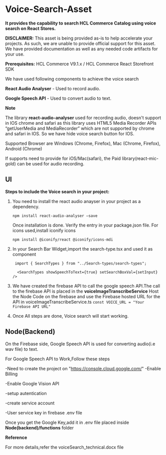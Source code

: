 # Voice-Search-Asset

**It provides the capability to search HCL Commerce Catalog using voice search on React Stores.**

**DISCLAIMER:**  This asset is being provided as-is to help accelerate your projects.  As such, we are unable to provide official support for this asset.  We have provided documentation as well as any needed code artifacts for your use.

**Prerequisites:** HCL Commerce V9.1.x / HCL Commerce React Storefront SDK



We have used following components to achieve the voice search

**React Audio Analyser** - Used to record audio. 

**Google Speech API** - Used to convert audio to text.

**Note**

The library **react-audio-analyser** used for recording audio, doesn't support in IOS chrome and safari as this library uses HTML5 Media Recorder APIs “getUserMedia and MediaRecorder” which are not supported by chrome and safari in IOS. So we have hide voice search button for IOS.

Supported Browser are Windows (Chrome, Firefox), Mac (Chrome,  Firefox), Android (Chrome) 

If supports need to provide for iOS/Mac(safari), the Paid library(react-mic-gold) can be used for audio recording.


## UI
**Steps to include the Voice search in your project:**
1. You need to install the react audio anayser in your project as a dependency.

   `npm install react-audio-analyser –save`
   
    Once installation is done. Verify the entry  in your package.json file.
    For icons used,install iconify icons
    
    `npm install @iconify/react @iconify/icons-mdi`

2. In your Search Bar Widget,import the search-type.tsx and used it as component

    ` import { SearchTypes } from "../Search-types/search-types";`

    `  <SearchTypes showSpeechToText={true} setSearchBoxVal={setInput} />`

3. We have created the firebase API to call the google speech API.The call to the firebase API is placed in the **voiceImageTranscribeService**
   Host the Node Code on the firebase and use the Firebase hosted URL for the API in voiceImageTranscribeService.ts
   `const VOICE_URL = "Your Firebase API URL"`
   
4. Once All steps are done, Voice search will start working.

## Node(Backend)
  On the Firebase side, Google Speech API is used for converting audio(i.e wav file) to text.
   
  For Google Speech API to Work,Follow these steps

  -Need to create the project on "https://console.cloud.google.com/"
  -Enable Billing
  
  -Enable Google Vision API
  
  -setup autentication 
  
  -create service account
  
  -User service key in firebase .env file
  
  Once you get the Google Key,add it in .env file placed inside **Node(backend)/functions** folder
  
  
  **Reference**
  
  For more details,refer the voiceSearch_technical.docx file
 
  

